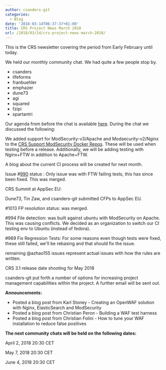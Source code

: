 ```yaml
---
author: csanders-git
categories:
  - Blog
date: '2018-03-14T06:37:37+01:00'
title: CRS Project News March 2018
url: /2018/03/14/crs-project-news-march-2018/
---
```



This is the CRS newsletter covering the period from Early February until today.

We held our monthly community chat. We had quite a few people stop by.

- csanders
- lifeforms
- franbuehler
- emphazer
- dune73
- agi
- squared
- fzipi
- spartantri

Our agenda from before the chat is available [here](https://github.com/coreruleset/coreruleset/issues/1026). During the chat we discussed the following:

We added support for ModSecurity-v3/Apache and Modsecurity-v2/Nginx to the [CRS Support ModSecurity Docker Repos](https://github.com/CRS-support/modsecurity-docker). These will be used when testing before a release. Additionally, we will be adding testing with Nginx+FTW in addition to Apache+FTW.

A blog about the current CI process will be created for next month.

Issue #[990](https://github.com/coreruleset/coreruleset/issues/990) status : Only issue was with FTW failing tests, this has since been fixed. This was merged.

CRS Summit at AppSec EU: 

Dune73, Tin Zaw, and csanders-git submitted CFPs to AppSec EU.

\#1013 FP resolution status: was merged.

\#994 File detection: was built against ubuntu with ModSecurity on Apache. This was causing conflicts. We decided as an organization to switch our CI testing env to Ubuntu (instead of fedora).

\#989 Fix Regression Tests: For some reasons even though tests were fixed, these still failed, we'll be rebasing and that should fix the issue.

remaining @azhao155 issues represent actual issues with how the rules are written.

CRS 3.1 release date shooting for May 2018

csanders-git put forth a number of options for increasing project management capabilities within the project. A further email will be sent out.

**Announcements:**

- Posted a blog post from Karl Stoney - Creating an OpenWAF solution with Nginx, ElasticSearch and ModSecurity
- Posted a blog post from Christian Peron - Building a WAF test harness
- Posted a blog post from Christian Folini - How to tune your WAF installation to reduce false positives

**The next community chats will be held on the following dates:**

April 2, 2018 20:30 CET

May 7, 2018 20:30 CET

June 4, 2018 20:30 CET
